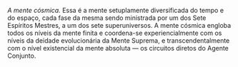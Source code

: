 ﻿*A mente cósmica.* Essa é a mente setuplamente diversificada do tempo e do espaço, cada fase da mesma sendo ministrada por um dos Sete Espíritos Mestres, a um dos sete superuniversos. A mente cósmica engloba todos os níveis da mente finita e coordena-se experiencialmente com os níveis da deidade evolucionária da Mente Suprema, e transcendentalmente com o nível existencial da mente absoluta — os circuitos diretos do Agente Conjunto.